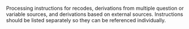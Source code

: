 Processing instructions for recodes, derivations from multiple question or variable sources, and derivations based on external sources. Instructions should be listed separately so they can be referenced individually.